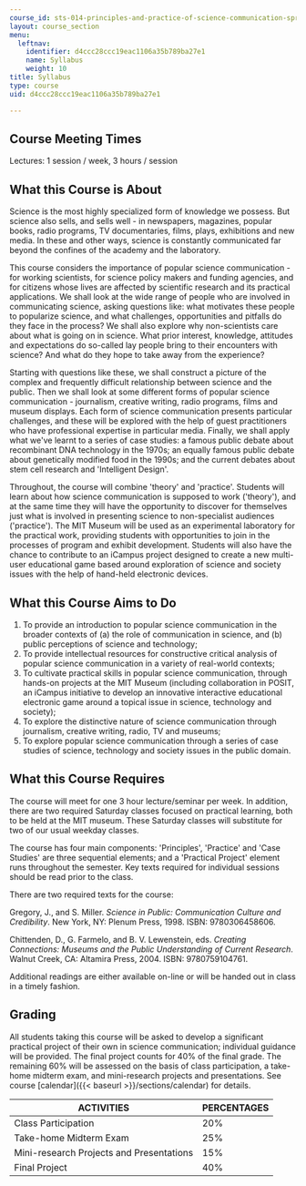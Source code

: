 ```yaml
---
course_id: sts-014-principles-and-practice-of-science-communication-spring-2006
layout: course_section
menu:
  leftnav:
    identifier: d4ccc28ccc19eac1106a35b789ba27e1
    name: Syllabus
    weight: 10
title: Syllabus
type: course
uid: d4ccc28ccc19eac1106a35b789ba27e1

---
```


Course Meeting Times
--------------------

Lectures: 1 session / week, 3 hours / session

What this Course is About
-------------------------

Science is the most highly specialized form of knowledge we possess. But science also sells, and sells well - in newspapers, magazines, popular books, radio programs, TV documentaries, films, plays, exhibitions and new media. In these and other ways, science is constantly communicated far beyond the confines of the academy and the laboratory.

This course considers the importance of popular science communication - for working scientists, for science policy makers and funding agencies, and for citizens whose lives are affected by scientific research and its practical applications. We shall look at the wide range of people who are involved in communicating science, asking questions like: what motivates these people to popularize science, and what challenges, opportunities and pitfalls do they face in the process? We shall also explore why non-scientists care about what is going on in science. What prior interest, knowledge, attitudes and expectations do so-called lay people bring to their encounters with science? And what do they hope to take away from the experience?

Starting with questions like these, we shall construct a picture of the complex and frequently difficult relationship between science and the public. Then we shall look at some different forms of popular science communication - journalism, creative writing, radio programs, films and museum displays. Each form of science communication presents particular challenges, and these will be explored with the help of guest practitioners who have professional expertise in particular media. Finally, we shall apply what we've learnt to a series of case studies: a famous public debate about recombinant DNA technology in the 1970s; an equally famous public debate about genetically modified food in the 1990s; and the current debates about stem cell research and 'Intelligent Design'.

Throughout, the course will combine 'theory' and 'practice'. Students will learn about how science communication is supposed to work ('theory'), and at the same time they will have the opportunity to discover for themselves just what is involved in presenting science to non-specialist audiences ('practice'). The MIT Museum will be used as an experimental laboratory for the practical work, providing students with opportunities to join in the processes of program and exhibit development. Students will also have the chance to contribute to an iCampus project designed to create a new multi-user educational game based around exploration of science and society issues with the help of hand-held electronic devices.

What this Course Aims to Do
---------------------------

1.  To provide an introduction to popular science communication in the broader contexts of (a) the role of communication in science, and (b) public perceptions of science and technology;
2.  To provide intellectual resources for constructive critical analysis of popular science communication in a variety of real-world contexts;
3.  To cultivate practical skills in popular science communication, through hands-on projects at the MIT Museum (including collaboration in POSIT, an iCampus initiative to develop an innovative interactive educational electronic game around a topical issue in science, technology and society);
4.  To explore the distinctive nature of science communication through journalism, creative writing, radio, TV and museums;
5.  To explore popular science communication through a series of case studies of science, technology and society issues in the public domain.

What this Course Requires
-------------------------

The course will meet for one 3 hour lecture/seminar per week. In addition, there are two required Saturday classes focused on practical learning, both to be held at the MIT museum. These Saturday classes will substitute for two of our usual weekday classes.

The course has four main components: 'Principles', 'Practice' and 'Case Studies' are three sequential elements; and a 'Practical Project' element runs throughout the semester. Key texts required for individual sessions should be read prior to the class.

There are two required texts for the course:

Gregory, J., and S. Miller. _Science in Public: Communication Culture and Credibility_. New York, NY: Plenum Press, 1998. ISBN: 9780306458606.

Chittenden, D., G. Farmelo, and B. V. Lewenstein, eds. _Creating Connections: Museums and the Public Understanding of Current Research_. Walnut Creek, CA: Altamira Press, 2004. ISBN: 9780759104761.

Additional readings are either available on-line or will be handed out in class in a timely fashion.

Grading
-------

All students taking this course will be asked to develop a significant practical project of their own in science communication; individual guidance will be provided. The final project counts for 40% of the final grade. The remaining 60% will be assessed on the basis of class participation, a take-home midterm exam, and mini-research projects and presentations. See course [calendar]({{< baseurl >}}/sections/calendar) for details.

| ACTIVITIES | PERCENTAGES |
| --- | --- |
| Class Participation | 20% |
| Take-home Midterm Exam | 25% |
| Mini-research Projects and Presentations | 15% |
| Final Project | 40%